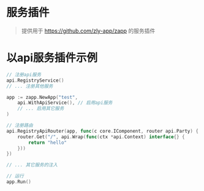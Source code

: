 
# 服务插件

> 提供用于 https://github.com/zly-app/zapp 的服务插件

# 以api服务插件示例

```go
// 注册api服务
api.RegistryService()
// ... 注册其他服务

app := zapp.NewApp("test",
    api.WithApiService(), // 启用api服务
    // ... 启用其它服务
)

// 注册路由
api.RegistryApiRouter(app, func(c core.IComponent, router api.Party) {
    router.Get("/", api.Wrap(func(ctx *api.Context) interface{} {
        return "hello"
    }))
})

// ... 其它服务的注入

// 运行
app.Run()
```
